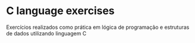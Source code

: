 # C language exercises

Exercícios realizados como prática em lógica de programação e estruturas de dados utilizando linguagem C 
